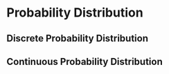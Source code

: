 # Probability Distribution

## Discrete Probability Distribution

## Continuous Probability Distribution
